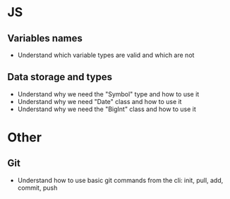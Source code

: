 # JS

## Variables names
- Understand which variable types are valid and which are not

## Data storage and types

- Understand why we need the "Symbol" type and how to use it
- Understand why we need "Date" class and how to use it
- Understand why we need the "BigInt" class and how to use it


# Other

## Git
- Understand how to use basic git commands from the cli: init, pull, add, commit, push